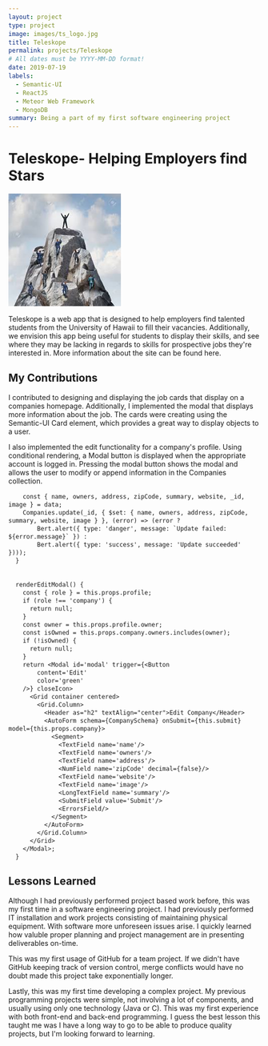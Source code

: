 ```yaml
---
layout: project
type: project
image: images/ts_logo.jpg
title: Teleskope
permalink: projects/Teleskope
# All dates must be YYYY-MM-DD format!
date: 2019-07-19
labels:
  - Semantic-UI
  - ReactJS
  - Meteor Web Framework
  - MongoDB
summary: Being a part of my first software engineering project
---
```


# Teleskope- Helping Employers find Stars
<img class="ui large rounded image" src="../images/mountain.jpg">

Teleskope is a web app that is designed to help employers find talented students from the University of Hawaii to fill their vacancies. Additionally, we envision this app being useful for students to display their skills, and see where they may be lacking in regards to skills for prospective jobs they're interested in. More information about the site can be found here.

## My Contributions

I contributed to designing and displaying the job cards that display on a companies homepage. Additionally, I implemented the modal that displays more information about the job. The cards were creating using the Semantic-UI Card element, which provides a great way to display objects to a user.

I also implemented the edit functionality for a company's profile. Using conditional rendering, a Modal button is displayed when the appropriate account is logged in. Pressing the modal button shows the modal and allows the user to modify or append information in the Companies collection.


```  submit(data) {
    const { name, owners, address, zipCode, summary, website, _id, image } = data;
    Companies.update(_id, { $set: { name, owners, address, zipCode, summary, website, image } }, (error) => (error ?
        Bert.alert({ type: 'danger', message: `Update failed: ${error.message}` }) :
        Bert.alert({ type: 'success', message: 'Update succeeded' })));
  }


  renderEditModal() {
    const { role } = this.props.profile;
    if (role !== 'company') {
      return null;
    }
    const owner = this.props.profile.owner;
    const isOwned = this.props.company.owners.includes(owner);
    if (!isOwned) {
      return null;
    }
    return <Modal id='modal' trigger={<Button
        content='Edit'
        color='green'
    />} closeIcon>
      <Grid container centered>
        <Grid.Column>
          <Header as="h2" textAlign="center">Edit Company</Header>
          <AutoForm schema={CompanySchema} onSubmit={this.submit} model={this.props.company}>
            <Segment>
              <TextField name='name'/>
              <TextField name='owners'/>
              <TextField name='address'/>
              <NumField name='zipCode' decimal={false}/>
              <TextField name='website'/>
              <TextField name='image'/>
              <LongTextField name='summary'/>
              <SubmitField value='Submit'/>
              <ErrorsField/>
            </Segment>
          </AutoForm>
        </Grid.Column>
      </Grid>
    </Modal>;
  }
  ```
## Lessons Learned
Although I had previously performed project based work before, this was my first time in a software engineering project. I had previously performed IT installation and work projects consisting of maintaining physical equipment. With software more unforeseen issues arise. I quickly learned how valuble proper planning and project management are in presenting deliverables on-time.

This was my first usage of GitHub for a team project. If we didn't have GitHub keeping track of version control, merge conflicts would have no doubt made this project take exponentially longer. 

Lastly, this was my first time developing a complex project. My previous programming projects were simple, not involving a lot of components, and usually using only one technology (Java or C). This was my first experience with both front-end and back-end programming. I guess the best lesson this taught me was I have a long way to go to be able to produce quality projects, but I'm looking forward to learning.
